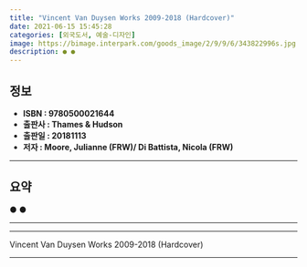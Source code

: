 ```yaml
---
title: "Vincent Van Duysen Works 2009-2018 (Hardcover)"
date: 2021-06-15 15:45:28
categories: [외국도서, 예술-디자인]
image: https://bimage.interpark.com/goods_image/2/9/9/6/343822996s.jpg
description: ● ●
---
```


## **정보**

- **ISBN : 9780500021644**
- **출판사 : Thames & Hudson**
- **출판일 : 20181113**
- **저자 : Moore, Julianne (FRW)/ Di Battista, Nicola (FRW)**

------



## **요약**

●  ●  

------



------


Vincent Van Duysen Works 2009-2018 (Hardcover) 

------


